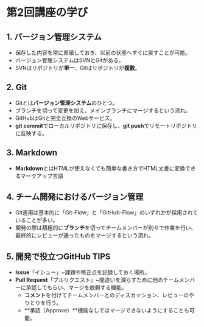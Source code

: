 # 第2回講座の学び
## 1. バージョン管理システム
- 保存した内容を常に累積しておき、以前の状態へすぐに戻すことが可能。
- バージョン管理システムはSVNとGitがある。
- SVNはリポジトリが**単一**、Gitはリポジトリが**複数**。
## 2. Git
- Gitとは**バージョン管理システム**のひとつ。
- ブランチを切って変更を加え、メインブランチにマージするという流れ。
- GitHubはGitと完全互換のWebサービス。
- **git commit**でローカルリポジトリに保存し、**git push**でリモートリポジトリに反映する。
## 3. Markdown
- **Markdown**とはHTMLが使えなくても簡単な書き方でHTML文書に変換できるマークアップ言語
## 4. チーム開発におけるバージョン管理
- Git運用は基本的に「Git-Flow」と「GitHub-Flow」のいずれかが採用されていることが多い。
- 開発の際は積極的に**ブランチ**を切ってチームメンバーが別々で作業を行い、最終的にレビューが通ったものをマージするという流れ。
## 5. 開発で役立つGitHub TIPS
- **Issue**「イシュー」~課題や修正点を記録しておく場所。
- **Pull Request**「プルリクエスト」~間違いを減らすために他のチームメンバーに承認してもらい、マージを依頼する機能。
   - **コメント**を付けてチームメンバーとのディスカッション、レビューのやりとりを行う。
   - **承認（Approve）**機能なしではマージできないようにすることも可能。
